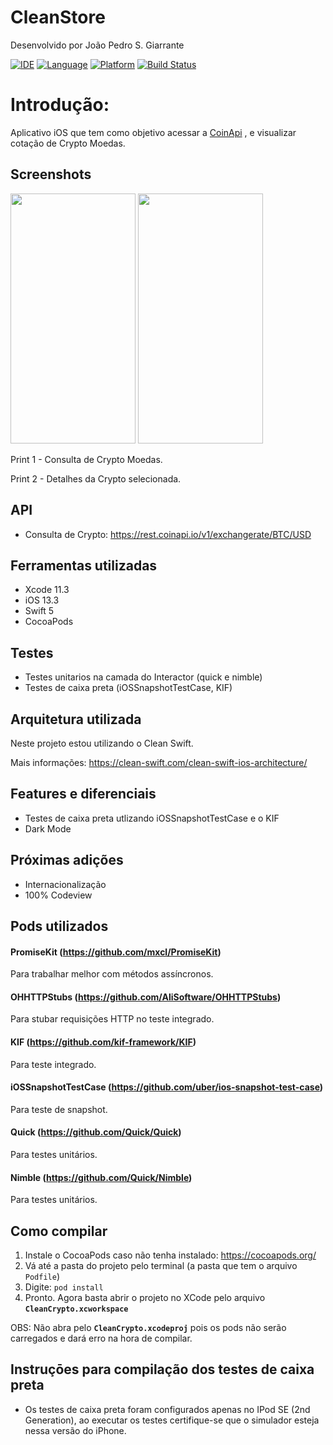 # CleanStore

Desenvolvido por João Pedro S. Giarrante

[![IDE](https://img.shields.io/badge/Xcode-12-blue.svg)](https://developer.apple.com/xcode/)
[![Language](https://img.shields.io/badge/swift-5-orange.svg)](https://swift.org)
[![Platform](https://img.shields.io/badge/iOS-13.3-green.svg)](https://developer.apple.com/ios/)
[![Build Status](https://travis-ci.org/ThiagoCO/TopSwiftRepositories.svg?branch=master)](https://travis-ci.org/ThiagoCO/TopSwiftRepositories)

# Introdução: 
Aplicativo iOS que tem como objetivo acessar a [CoinApi](https://www.coinapi.io) , e visualizar cotação de Crypto Moedas.


## Screenshots

<img src="https://github.com/jpedrosg/jpsg.clean_crypto/blob/master/firstScreenshot.png?raw=true" height="400" width="200">             <img src="https://github.com/jpedrosg/jpsg.clean_crypto/blob/master/secondScreenshot.png?raw=true" height="400" width="200">        

Print 1 - Consulta de Crypto Moedas. 

Print 2 - Detalhes da Crypto selecionada.


## API
- Consulta de Crypto: https://rest.coinapi.io/v1/exchangerate/BTC/USD


## Ferramentas utilizadas
- Xcode 11.3
- iOS 13.3
- Swift 5
- CocoaPods

## Testes

- Testes unitarios na camada do Interactor (quick e nimble)
- Testes de caixa preta (iOSSnapshotTestCase, KIF)


## Arquitetura utilizada

Neste projeto estou utilizando o Clean Swift.

Mais informações: https://clean-swift.com/clean-swift-ios-architecture/

## Features e diferenciais
- Testes de caixa preta utlizando iOSSnapshotTestCase e o KIF
- Dark Mode

## Próximas adições
- Internacionalização
- 100% Codeview

## Pods utilizados

#### PromiseKit (https://github.com/mxcl/PromiseKit)
Para trabalhar melhor com métodos assíncronos.

#### OHHTTPStubs (https://github.com/AliSoftware/OHHTTPStubs)
Para stubar requisições HTTP no teste integrado.

#### KIF (https://github.com/kif-framework/KIF)
Para teste integrado.

#### iOSSnapshotTestCase (https://github.com/uber/ios-snapshot-test-case)
Para teste de snapshot.

#### Quick (https://github.com/Quick/Quick)
Para testes unitários.

#### Nimble (https://github.com/Quick/Nimble)
Para testes unitários.

## Como compilar

1. Instale o CocoaPods caso não tenha instalado: https://cocoapods.org/
2. Vá até a pasta do projeto pelo terminal (a pasta que tem o arquivo `Podfile`)
3. Digite: `pod install`
4. Pronto. Agora basta abrir o projeto no XCode pelo arquivo **`CleanCrypto.xcworkspace`**

OBS: Não abra pelo **`CleanCrypto.xcodeproj`** pois os pods não serão carregados e dará erro na hora de compilar.

## Instruçōes para compilação dos testes de caixa preta
- Os testes de caixa preta foram configurados apenas no IPod SE (2nd Generation), ao executar os testes certifique-se que o simulador esteja nessa versão do iPhone.
